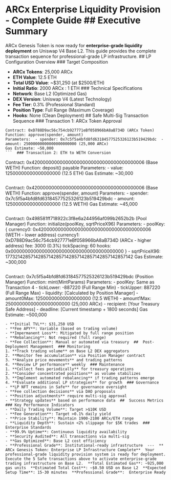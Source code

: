 # ARCx Enterprise Liquidity Provision - Complete Guide  ##  Executive SummaryARCx Genesis Token is now ready for **enterprise-grade liquidity deployment** on Uniswap V4 Base L2. This guide provides the complete transaction sequence for professional-grade LP infrastructure.  ##  LP Configuration Overview  ### Target Composition- **ARCx Tokens**: 25,000 ARCx- **ETH Value**: 12.5 ETH- **Total USD Value**: ~$31,250 (at $2500/ETH)- **Initial Ratio**: 2000 ARCx : 1 ETH  ### Technical Specifications- **Network**: Base L2 (Optimized Gas)- **DEX Version**: Uniswap V4 (Latest Technology)- **Fee Tier**: 0.3% (Professional Standard)- **Position Type**: Full Range (Maximum Coverage)- **Hooks**: None (Clean Deployment)  ##  Safe Multi-Sig Transaction Sequence  ### Transaction 1: ARCx Token Approval```Contract: 0xD788D9ac56c754cb927771eBf058966bA8aB734D (ARCx Token)Function: approve(spender, amount)Parameters:  - spender: 0x7c5f5a4bfd8fd63184577525326123b519429bdc  - amount: 25000000000000000000000 (25,000 ARCx)Gas Estimate: ~50,000```  ### Transaction 2: ETH to WETH Conversion```Contract: 0x4200000000000000000000000000000000000006 (Base WETH)Function: deposit() payableParameters:  - value: 12500000000000000000 (12.5 ETH)Gas Estimate: ~30,000```  ### Transaction 3: WETH Token Approval```Contract: 0x4200000000000000000000000000000000000006 (Base WETH)Function: approve(spender, amount)Parameters:  - spender: 0x7c5f5a4bfd8fd63184577525326123b519429bdc  - amount: 12500000000000000000 (12.5 WETH)Gas Estimate: ~45,000```  ### Transaction 4: Initialize V4 Pool (if needed)```Contract: 0x498581ff718922c3f8e6a244956af099b2652b2b (Pool Manager)Function: initialize(poolKey, sqrtPriceX96)Parameters:  - poolKey: {  currency0: 0x4200000000000000000000000000000000000006 (WETH - lower address)  currency1: 0xD788D9ac56c754cb927771eBf058966bA8aB734D (ARCx - higher address)  fee: 3000 (0.3%)  tickSpacing: 60  hooks: 0x0000000000000000000000000000000000000000  }  - sqrtPriceX96: 17732142857142857142857142857142857142857142857142Gas Estimate: ~300,000```  ### Transaction 5: Mint LP Position```Contract: 0x7c5f5a4bfd8fd63184577525326123b519429bdc (Position Manager)Function: mint(MintParams)Parameters:  - poolKey: Same as Transaction 4  - tickLower: -887220 (Full Range Min)  - tickUpper: 887220 (Full Range Max)  - liquidity: [Calculated by Position Manager]  - amount0Max: 12500000000000000000 (12.5 WETH)  - amount1Max: 25000000000000000000000 (25,000 ARCx)  - recipient: [Your Treasury Safe Address]  - deadline: [Current timestamp + 1800 seconds]Gas Estimate: ~500,000```  ##  Expected Outcomes  ### Immediate Results  **ARCx/WETH trading pair LIVE** on Uniswap V4  **0.3% trading fees** automatically collected  **LP NFT token** minted to treasury for governance  **Full price range coverage** for maximum liquidity  **Base L2 gas optimization** for cost efficiency  **Enterprise-grade security** through Safe multi-sig  ### Performance Metrics- **Initial TVL**: $31,250 USD- **Fee APY**: Variable (based on trading volume)- **Impermanent Loss**: Mitigated by full range position- **Rebalancing**: Not required (full range)- **Fee Collection**: Manual or automated via treasury  ##  Post-Deployment Management  ### Monitoring1. **Track trading volume** on Base L2 DEX aggregators2. **Monitor fee accumulation** via Position Manager contract3. **Analyze price movements** and trading patterns4. **Review LP performance** weekly  ### Maintenance1. **Collect fees periodically** for treasury operations2. **Consider concentrated positions** as volume stabilizes3. **Implement automated rebalancing** if trading patterns emerge4. **Evaluate additional LP strategies** for growth  ### Governance- **LP NFT remains in Safe** for governance oversight- **Fee collection decisions** via DAO proposals- **Position adjustments** require multi-sig approval- **Strategy updates** based on performance data  ##  Success Metrics  ### Key Performance Indicators- **Daily Trading Volume**: Target >$10K USD- **Fee Generation**: Target >0.1% daily yield- **Price Stability**: Maintain 1900-2100 ARCx/ETH range- **Liquidity Depth**: Sustain <2% slippage for $5K trades  ### Enterprise Standards- **99.9% Uptime**: Continuous liquidity availability- **Security Audited**: All transactions via multi-sig- **Gas Optimized**: Base L2 cost efficiency- **Professional Grade**: Institutional-ready infrastructure  ---  ** ARCx Genesis Token: Enterprise LP Infrastructure Complete**  Your professional-grade liquidity provision system is ready for deployment. Execute the 5 Safe transactions above to activate enterprise-grade trading infrastructure on Base L2.  **Total Estimated Gas**: ~925,000 gas units  **Estimated Total Cost**: ~$0.50 USD on Base L2  **Expected Setup Time**: 15-30 minutes  **Professional Grade**:  Enterprise Ready